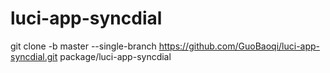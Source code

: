 # luci-app-syncdial

git clone -b master --single-branch https://github.com/GuoBaoqi/luci-app-syncdial.git package/luci-app-syncdial

